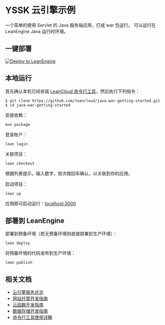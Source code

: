 # YSSK 云引擎示例

一个简单的使用 Servlet 的 Java 服务端应用，打成 war 包运行。
可以运行在 LeanEngine Java 运行时环境。

## 一键部署
[![Deploy to LeanEngine](http://ac-32vx10b9.clouddn.com/109bd02ee9f5875a.png)](https://leancloud.cn/1.1/functions/_ops/deploy-button)

## 本地运行

首先确认本机已经安装 [LeanCloud 命令行工具](https://www.leancloud.cn/docs/leanengine_cli.html)，然后执行下列指令：

```
$ git clone https://github.com/leancloud/java-war-getting-started.git
$ cd java-war-getting-started
```

安装依赖：

```
mvn package
```

登录账户：
```
lean login
```

关联项目：
```
lean checkout
```
根据列表提示，输入数字，依次按回车确认，以关联到你的应用。


启动项目：

```
lean up
```

应用即可启动运行：[localhost:3000](http://localhost:3000)

## 部署到 LeanEngine

部署到预备环境（若无预备环境则直接部署到生产环境）：
```
lean deploy
```

将预备环境的代码发布到生产环境：
```
lean publish
```

## 相关文档

* [云引擎服务总览](https://leancloud.cn/docs/leanengine_overview.html)
* [网站托管开发指南](https://leancloud.cn/docs/leanengine_webhosting_guide-java.html)
* [云函数开发指南](https://leancloud.cn/docs/leanengine_cloudfunction_guide-java.html)
* [数据存储开发指南](https://leancloud.cn/docs/leanstorage_guide-java.html)
* [命令行工具使用详解](https://leancloud.cn/docs/leanengine_cli.html)

